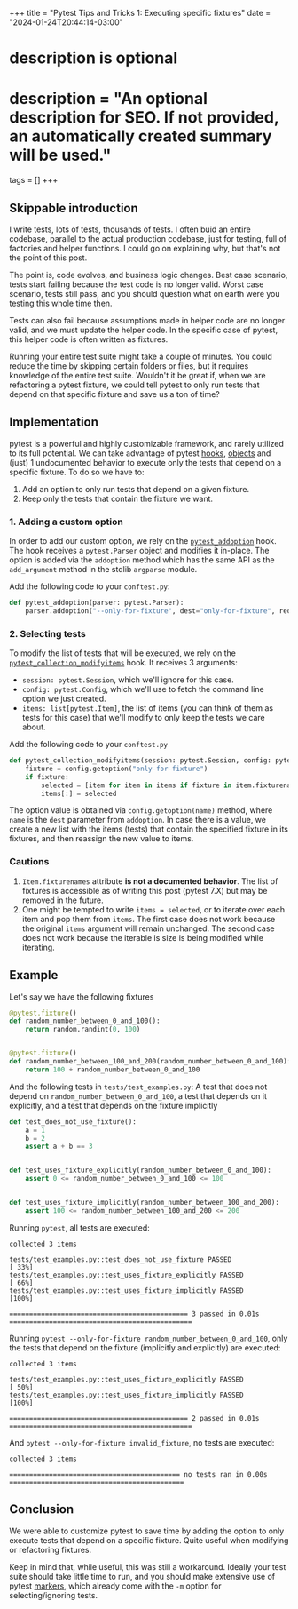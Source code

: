 +++
title = "Pytest Tips and Tricks 1: Executing specific fixtures"
date = "2024-01-24T20:44:14-03:00"

#
# description is optional
#
# description = "An optional description for SEO. If not provided, an automatically created summary will be used."

tags = []
+++

## Skippable introduction
I write tests, lots of tests, thousands of tests. I often buid an entire codebase, parallel to the actual production codebase, just for testing, full of factories and helper functions. I could go on explaining why, but that's not the point of this post.

The point is, code evolves, and business logic changes. Best case scenario, tests start failing because the test code is no longer valid. Worst case scenario, tests still pass, and you should question what on earth were you testing this whole time then.

Tests can also fail because assumptions made in helper code are no longer valid, and we must update the helper code. In the specific case of pytest, this helper code is often written as fixtures.

Running your entire test suite might take a couple of minutes. You could reduce the time by skipping certain folders or files, but it requires knowledge of the entire test suite. Wouldn't it be great if, when we are refactoring a pytest fixture, we could tell pytest to only run tests that depend on that specific fixture and save us a ton of time?

## Implementation
pytest is a powerful and highly customizable framework, and rarely utilized to its full potential. We can take advantage of pytest [hooks](https://docs.pytest.org/en/7.1.x/reference/reference.html#hooks), [objects](https://docs.pytest.org/en/7.1.x/reference/reference.html#objects) and (just) 1 undocumented behavior to execute only the tests that depend on a specific fixture. To do so we have to:
1. Add an option to only run tests that depend on a given fixture. 
2. Keep only the tests that contain the fixture we want.

### 1. Adding a custom option
In order to add our custom option, we rely on the [`pytest_addoption`](https://docs.pytest.org/en/7.1.x/reference/reference.html#pytest.hookspec.pytest_addoption) hook. The hook receives a `pytest.Parser` object and modifies it in-place. The option is added via the `addoption` method which has the same API as the `add_argument` method in the stdlib `argparse` module.

Add the following code to your `conftest.py`:

```py
def pytest_addoption(parser: pytest.Parser):
    parser.addoption("--only-for-fixture", dest="only-for-fixture", required=False)
```

### 2. Selecting tests
To modify the list of tests that will be executed, we rely on the [`pytest_collection_modifyitems`](https://docs.pytest.org/en/7.1.x/reference/reference.html#pytest.hookspec.pytest_collection_modifyitems) hook. It receives 3 arguments:
* `session: pytest.Session`, which we'll ignore for this case.
* `config: pytest.Config`, which we'll use to fetch the command line option we just created.
* `items: list[pytest.Item]`, the list of items (you can think of them as tests for this case) that we'll modify to only keep the tests we care about.

Add the following code to your `conftest.py`
```py
def pytest_collection_modifyitems(session: pytest.Session, config: pytest.Config, items: list[pytest.Item]):
    fixture = config.getoption("only-for-fixture")
    if fixture:
        selected = [item for item in items if fixture in item.fixturenames]
        items[:] = selected
```
The option value is obtained via `config.getoption(name)` method, where `name` is the `dest` parameter from `addoption`. In case there is a value, we create a new list with the items (tests) that contain the specified fixture in its fixtures, and then reassign the new value to items.

### Cautions
1. `Item.fixturenames` attribute **is not a documented behavior**. The list of fixtures is accessible as of writing this post (pytest 7.X) but may be removed in the future.
2. One might be tempted to write `items = selected`, or to iterate over each item and pop them from `items`. The first case does not work because the original `items` argument will remain unchanged. The second case does not work because the iterable is size is being modified while iterating.

## Example
Let's say we have the following fixtures
```py
@pytest.fixture()
def random_number_between_0_and_100():
    return random.randint(0, 100)


@pytest.fixture()
def random_number_between_100_and_200(random_number_between_0_and_100):
    return 100 + random_number_between_0_and_100
```

And the following tests in `tests/test_examples.py`: A test that does not depend on `random_number_between_0_and_100`, a test that depends on it explicitly, and a test that depends on the fixture implicitly
```py
def test_does_not_use_fixture():
    a = 1
    b = 2
    assert a + b == 3


def test_uses_fixture_explicitly(random_number_between_0_and_100):
    assert 0 <= random_number_between_0_and_100 <= 100


def test_uses_fixture_implicitly(random_number_between_100_and_200):
    assert 100 <= random_number_between_100_and_200 <= 200
```

Running `pytest`, all tests are executed:
```
collected 3 items

tests/test_examples.py::test_does_not_use_fixture PASSED                                               [ 33%]
tests/test_examples.py::test_uses_fixture_explicitly PASSED                                            [ 66%]
tests/test_examples.py::test_uses_fixture_implicitly PASSED                                            [100%]

============================================= 3 passed in 0.01s ==============================================
```

Running `pytest --only-for-fixture random_number_between_0_and_100`, only the tests that depend on the fixture (implicitly and explicitly) are executed:
```
collected 3 items

tests/test_examples.py::test_uses_fixture_explicitly PASSED                                            [ 50%]
tests/test_examples.py::test_uses_fixture_implicitly PASSED                                            [100%]

============================================= 2 passed in 0.01s ==============================================
```

And `pytest --only-for-fixture invalid_fixture`, no tests are executed:
```
collected 3 items

=========================================== no tests ran in 0.00s ============================================
```

## Conclusion
We were able to customize pytest to save time by adding the option to only execute tests that depend on a specific fixture. Quite useful when modifying or refactoring fixtures.

Keep in mind that, while useful, this was still a workaround. Ideally your test suite should take little time to run, and you should make extensive use of pytest [markers](https://docs.pytest.org/en/7.1.x/example/markers.html), which already come with the `-m` option for selecting/ignoring tests.